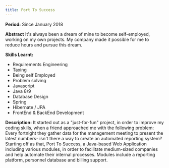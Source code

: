 ```yaml
---
title: Port To Success
---
```


<strong>Period:</strong> Since January 2018

<strong>Abstract</strong> It's always been a dream of mine to become self-employed, working on my own projects. My company made it possible for me to reduce hours and pursue this dream.

<strong>Skills Learnt:</strong>
* Requirements Engineering
* Taxing 
* Being self Employed
* Problem solving
* Javascript
* Java 8/9
* Database Design
* Spring 
* Hibernate / JPA
* FrontEnd & BackEnd Development

<strong>Description:</strong> It started out as a "just-for-fun" project, in order to improve my coding skills, when a friend approached me with the following problem: Every fortnight they gather data for the management meeting to present the latest numbers- isn't there a way to create an automated reporting system? 
Starting off as that, Port To Success, a Java-based Web Application including various modules, in order to facilitate medium-sized companies and help automate their internal processes. Modules include a reporting platform, personnel database and billing support.  	